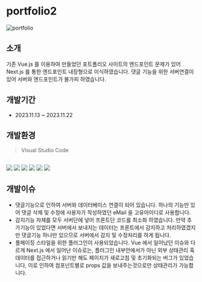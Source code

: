 # portfolio2

![portfolio](https://github.com/Sovidi/portfolio2/assets/133857264/e7ad4fa2-8bba-4396-9134-18834a225248)

## 소개

기존 Vue.js 를 이용하여 만들었던 포트폴리오 사이트의 엔드포인트 문제가 있어 Next.js 를 통한 엔드포인트 내장형으로 이식하였습니다.
댓글 기능을 위한 서버연결이 있어 서버와 엔드포인트가 불가피 하였습니다.

## 개발기간

- 2023.11.13 ~ 2023.11.22

## 개발환경
> Visual Studio Code

##
![](https://img.shields.io/badge/javascript-F7DF1E.svg?&style=for-the-badge&logo=javascript&logoColor=ffffff)
![](https://img.shields.io/badge/html5-E34F26.svg?&style=for-the-badge&logo=html5&logoColor=ffffff)
![](https://img.shields.io/badge/next.js-000000.svg?&style=for-the-badge&logo=nextdotjs&logoColor=ffffff)
![](https://img.shields.io/badge/sass-CC6699.svg?&style=for-the-badge&logo=sass&logoColor=ffffff)
![](https://img.shields.io/badge/express-000000.svg?&style=for-the-badge&logo=express&logoColor=ffffff)
![](https://img.shields.io/badge/mongodb-47A248.svg?&style=for-the-badge&logo=mongodb&logoColor=ffffff)


## 개발이슈
- 댓글기능으로 인하여 서버와 데이터베이스 연결이 되어 있습니다. 하나의 기능만 있어 댓글 삭제 및 수정에 사용자가 작성하였던 eMail 을 고유아이디로 사용합니다.
- 감지기능 자체를 모두 서버단에 넣어 프론트단 코드를 최소화 하였습니다. 만약 추가기능이 있었다면 서버에서 보내지는 데이터는 프론트에서 감지하고 처리하였겠지만 댓글기능 하나만 있으므로 서버에서 감지 및 수정처리를 하게 됩니다.
- 풀페이징 스타일을 위한 플러그인이 사용되었습니다. Vue 에서 일어났던 이슈와 다르게 Next.js 에서 일어난 이슈로는, 플러그인 내부안에서가 아닌 외부 상태관리 훅 데이터를 접근하거나 읽기만 해도 페이지가 새로고침 및 초기화되는 버그가 있었습니다, 이로 인하여 컴포넌트별로 props 값을 보내주는것으로만 상태관리가 가능합니다.

